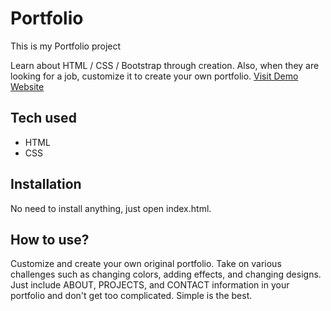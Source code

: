 # Portfolio

This is my Portfolio project

 Learn about HTML / CSS / Bootstrap through creation. Also, when they are looking for a job, customize it to create your own portfolio.
[Visit Demo Website ](https://perryportfolio.perryharris.repl.co/)
## Tech used
* HTML
* CSS
## Installation
No need to install anything, just open index.html.
## How to use?
Customize and create your own original portfolio. Take on various challenges such as changing colors, adding effects, and changing designs. Just include ABOUT, PROJECTS, and CONTACT information in your portfolio and don't get too complicated. Simple is the best.
